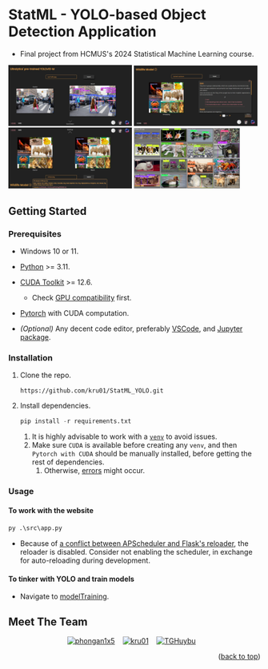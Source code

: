 <a name="readme-top"></a>

# StatML - YOLO-based Object Detection Application

-   Final project from HCMUS's 2024 Statistical Machine Learning course.

<div align="left">
    <img alt="Home's Ultralytics' YOLOv10-M" src="READMEsrc/homev10.png" width="49%" height="auto">
    <img alt="Wiki" src="READMEsrc/wiki.png" width="49%" height="auto">
</div>
<div align="left">
    <img alt="Home's Wildlife model" src="READMEsrc/homeWildlife.png" width="49%" height="auto">
    <img alt="Training sample" src="modelTraining/Ultralytics_YOLOv8/Notebook_result/runs/detect/train/val_batch0_pred.jpg" width="42%" height="auto">
</div>

## Getting Started

### Prerequisites

-   Windows 10 or 11.
-   [Python](https://www.python.org/downloads/) >= 3.11.
-   [CUDA Toolkit](https://developer.nvidia.com/cuda-downloads) >= 12.6.

    -   Check [GPU compatibility](https://developer.nvidia.com/cuda-gpus) first.

-   [Pytorch](https://pytorch.org/) with CUDA computation.

-   _(Optional)_ Any decent code editor, preferably [VSCode](https://code.visualstudio.com/), and [Jupyter package](https://pypi.org/project/jupyter/).

### Installation

1. Clone the repo.

    ```console
    https://github.com/kru01/StatML_YOLO.git
    ```

1. Install dependencies.

    ```python
    pip install -r requirements.txt
    ```

    1. It is highly advisable to work with a [`venv`](https://docs.python.org/3/library/venv.html) to avoid issues.
    1. Make sure `CUDA` is available before creating any `venv`, and then `Pytorch with CUDA` should be manually installed, before getting the rest of dependencies.
        1. Otherwise, [errors](https://youtu.be/d_jBX7OrptI?si=QhOhBIExe0lmb83i&t=76) might occur.

### Usage

#### To work with the website

```python
py .\src\app.py
```

-   Because of [a conflict between APScheduler and Flask's reloader](https://stackoverflow.com/a/15491587), the reloader is disabled. Consider not enabling the scheduler, in exchange for auto-reloading during development.

#### To tinker with YOLO and train models

-   Navigate to [modelTraining](modelTraining).

## Meet The Team

<div align="center">
  <a href="https://github.com/phongan1x5"><img alt="phongan1x5" src="https://github.com/phongan1x5.png" width="60px" height="auto"></a>&nbsp;&nbsp;&nbsp;
  <a href="https://github.com/kru01"><img alt="kru01" src="https://github.com/kru01.png" width="60px" height="auto"></a>&nbsp;&nbsp;&nbsp;
  <a href="https://github.com/TGHuybu"><img alt="TGHuybu" src="https://github.com/TGHuybu.png" width="60px" height="auto"></a>&nbsp;&nbsp;&nbsp;
</div>

<p align="right">(<a href="#readme-top">back to top</a>)</p>
